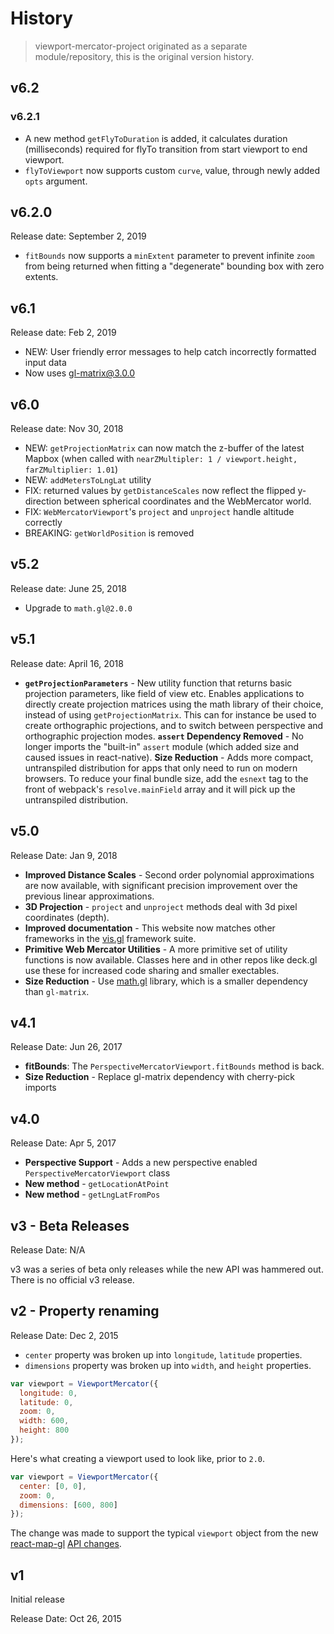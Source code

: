 # History

> viewport-mercator-project originated as a separate module/repository, this is the original version history.

## v6.2

### v6.2.1

- A new method `getFlyToDuration` is added, it calculates duration (milliseconds) required for flyTo transition from start viewport to end viewport.
- `flyToViewport` now supports custom `curve`,  value, through newly added `opts` argument.

## v6.2.0

Release date: September 2, 2019

- `fitBounds` now supports a `minExtent` parameter to prevent infinite `zoom` from being returned when fitting a "degenerate" bounding box with zero extents.

## v6.1

Release date: Feb 2, 2019

- NEW: User friendly error messages to help catch incorrectly formatted input data
- Now uses gl-matrix@3.0.0

## v6.0

Release date: Nov 30, 2018

* NEW: `getProjectionMatrix` can now match the z-buffer of the latest Mapbox (when called with `nearZMultipler: 1 / viewport.height, farZMultiplier: 1.01`)
* NEW: `addMetersToLngLat` utility
* FIX: returned values by `getDistanceScales` now reflect the flipped y-direction between spherical coordinates and the WebMercator world.
* FIX: `WebMercatorViewport`'s `project` and `unproject` handle altitude correctly
* BREAKING: `getWorldPosition` is removed

## v5.2

Release date: June 25, 2018

* Upgrade to `math.gl@2.0.0`


## v5.1

Release date: April 16, 2018

* **`getProjectionParameters`** - New utility function that returns basic projection parameters, like field of view etc. Enables applications to directly create projection matrices using the math library of their choice, instead of using `getProjectionMatrix`. This can for instance be used to create orthographic projections, and to switch between perspective and orthographic projection modes.
**`assert` Dependency Removed** - No longer imports the "built-in" `assert` module (which added size and caused issues in react-native).
**Size Reduction** - Adds more compact, untranspiled distribution for apps that only need to run on modern browsers. To reduce your final bundle size, add the `esnext` tag to the front of webpack's `resolve.mainField` array and it will pick up the untranspiled distribution.


## v5.0

Release Date: Jan 9, 2018

- **Improved Distance Scales** - Second order polynomial approximations are now available, with significant precision improvement over the previous linear approximations.
- **3D Projection** - `project` and `unproject` methods deal with 3d pixel coordinates (depth).
- **Improved documentation** - This website now matches other frameworks in the [vis.gl](http://vis.gl) framework suite.
- **Primitive Web Mercator Utilities** - A more primitive set of utility functions is now available. Classes here and in other repos like deck.gl use these for increased code sharing and smaller exectables.
- **Size Reduction** - Use [math.gl](https://uber-web.github.io/math.gl/#/documentation/overview) library, which is a smaller dependency than `gl-matrix`.


## v4.1

Release Date: Jun 26, 2017

- **fitBounds**: The `PerspectiveMercatorViewport.fitBounds` method is back.
- **Size Reduction** - Replace gl-matrix dependency with cherry-pick imports


## v4.0

Release Date: Apr 5, 2017

* **Perspective Support** - Adds a new perspective enabled `PerspectiveMercatorViewport` class
* **New method** - `getLocationAtPoint`
* **New method** - `getLngLatFromPos`


## v3 - Beta Releases

Release Date: N/A

v3 was a series of beta only releases while the new API was hammered out. There is no official v3 release.


## v2 - Property renaming

Release Date: Dec 2, 2015

* `center` property was broken up into `longitude`, `latitude` properties.
* `dimensions` property was broken up into `width`, and `height` properties.

```js
var viewport = ViewportMercator({
  longitude: 0,
  latitude: 0,
  zoom: 0,
  width: 600,
  height: 800
});
```

Here's what creating a viewport used to look like, prior to `2.0`.

```js
var viewport = ViewportMercator({
  center: [0, 0],
  zoom: 0,
  dimensions: [600, 800]
});
```

The change was made to support the typical `viewport` object from the new [react-map-gl](github.com/uber/react-map-gl) [API changes](https://gist.github.com/vicapow/00017553e92f613d5361).

## v1

Initial release

Release Date: Oct 26, 2015
